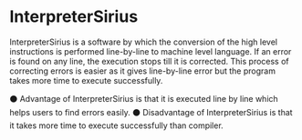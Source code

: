# InterpreterSirius
 InterpreterSirius is a software by which the conversion of the high level instructions is performed line-by-line to machine level language. If an error is found on any line, the execution stops till it is corrected. This process of correcting errors is easier as it gives line-by-line error but the program takes more time to execute successfully.
 
⚫ Advantage of InterpreterSirius is that it is executed line by line which helps users to find errors easily.
⚫ Disadvantage of InterpreterSirius is that it takes more time to execute successfully than compiler.
